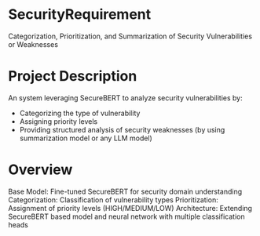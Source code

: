 # SecurityRequirement
Categorization, Prioritization, and Summarization of Security Vulnerabilities or Weaknesses

# Project Description
An system leveraging SecureBERT to analyze security vulnerabilities by:

- Categorizing the type of vulnerability
- Assigning priority levels
- Providing structured analysis of security weaknesses (by using summarization model or any LLM model)

# Overview

Base Model: Fine-tuned SecureBERT for security domain understanding
Categorization: Classification of vulnerability types
Prioritization: Assignment of priority levels (HIGH/MEDIUM/LOW)
Architecture: Extending SecureBERT based model and neural network with multiple classification heads

